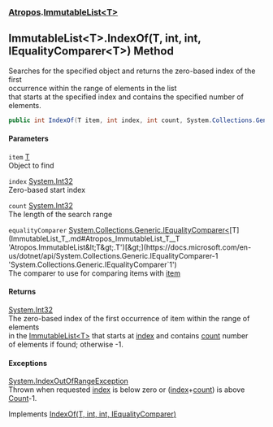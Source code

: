 ### [Atropos](Atropos.md 'Atropos').[ImmutableList&lt;T&gt;](ImmutableList_T_.md 'Atropos.ImmutableList&lt;T&gt;')
## ImmutableList&lt;T&gt;.IndexOf(T, int, int, IEqualityComparer&lt;T&gt;) Method
Searches for the specified object and returns the zero-based index of the first   
occurrence within the range of elements in the list  
that starts at the specified index and contains the specified number of elements.  
```csharp
public int IndexOf(T item, int index, int count, System.Collections.Generic.IEqualityComparer<T> equalityComparer=null);
```
#### Parameters
<a name='Atropos_ImmutableList_T__IndexOf(T_int_int_System_Collections_Generic_IEqualityComparer_T_)_item'></a>
`item` [T](ImmutableList_T_.md#Atropos_ImmutableList_T__T 'Atropos.ImmutableList&lt;T&gt;.T')  
Object to find
  
<a name='Atropos_ImmutableList_T__IndexOf(T_int_int_System_Collections_Generic_IEqualityComparer_T_)_index'></a>
`index` [System.Int32](https://docs.microsoft.com/en-us/dotnet/api/System.Int32 'System.Int32')  
Zero-based start index
  
<a name='Atropos_ImmutableList_T__IndexOf(T_int_int_System_Collections_Generic_IEqualityComparer_T_)_count'></a>
`count` [System.Int32](https://docs.microsoft.com/en-us/dotnet/api/System.Int32 'System.Int32')  
The length of the search range
  
<a name='Atropos_ImmutableList_T__IndexOf(T_int_int_System_Collections_Generic_IEqualityComparer_T_)_equalityComparer'></a>
`equalityComparer` [System.Collections.Generic.IEqualityComparer&lt;](https://docs.microsoft.com/en-us/dotnet/api/System.Collections.Generic.IEqualityComparer-1 'System.Collections.Generic.IEqualityComparer`1')[T](ImmutableList_T_.md#Atropos_ImmutableList_T__T 'Atropos.ImmutableList&lt;T&gt;.T')[&gt;](https://docs.microsoft.com/en-us/dotnet/api/System.Collections.Generic.IEqualityComparer-1 'System.Collections.Generic.IEqualityComparer`1')  
The comparer to use for comparing items with [item](ImmutableList_T__IndexOf(T_int_int_IEqualityComparer_T_).md#Atropos_ImmutableList_T__IndexOf(T_int_int_System_Collections_Generic_IEqualityComparer_T_)_item 'Atropos.ImmutableList&lt;T&gt;.IndexOf(T, int, int, System.Collections.Generic.IEqualityComparer&lt;T&gt;).item')
  
#### Returns
[System.Int32](https://docs.microsoft.com/en-us/dotnet/api/System.Int32 'System.Int32')  
The zero-based index of the first occurrence of item within the range of elements  
            in the [ImmutableList&lt;T&gt;](ImmutableList_T_.md 'Atropos.ImmutableList&lt;T&gt;') that starts at [index](ImmutableList_T__IndexOf(T_int_int_IEqualityComparer_T_).md#Atropos_ImmutableList_T__IndexOf(T_int_int_System_Collections_Generic_IEqualityComparer_T_)_index 'Atropos.ImmutableList&lt;T&gt;.IndexOf(T, int, int, System.Collections.Generic.IEqualityComparer&lt;T&gt;).index') and contains [count](ImmutableList_T__IndexOf(T_int_int_IEqualityComparer_T_).md#Atropos_ImmutableList_T__IndexOf(T_int_int_System_Collections_Generic_IEqualityComparer_T_)_count 'Atropos.ImmutableList&lt;T&gt;.IndexOf(T, int, int, System.Collections.Generic.IEqualityComparer&lt;T&gt;).count') number   
            of elements if found; otherwise -1.
#### Exceptions
[System.IndexOutOfRangeException](https://docs.microsoft.com/en-us/dotnet/api/System.IndexOutOfRangeException 'System.IndexOutOfRangeException')  
Thrown when requested [index](ImmutableList_T__IndexOf(T_int_int_IEqualityComparer_T_).md#Atropos_ImmutableList_T__IndexOf(T_int_int_System_Collections_Generic_IEqualityComparer_T_)_index 'Atropos.ImmutableList&lt;T&gt;.IndexOf(T, int, int, System.Collections.Generic.IEqualityComparer&lt;T&gt;).index') is below zero or ([index](ImmutableList_T__IndexOf(T_int_int_IEqualityComparer_T_).md#Atropos_ImmutableList_T__IndexOf(T_int_int_System_Collections_Generic_IEqualityComparer_T_)_index 'Atropos.ImmutableList&lt;T&gt;.IndexOf(T, int, int, System.Collections.Generic.IEqualityComparer&lt;T&gt;).index')+[count](ImmutableList_T__IndexOf(T_int_int_IEqualityComparer_T_).md#Atropos_ImmutableList_T__IndexOf(T_int_int_System_Collections_Generic_IEqualityComparer_T_)_count 'Atropos.ImmutableList&lt;T&gt;.IndexOf(T, int, int, System.Collections.Generic.IEqualityComparer&lt;T&gt;).count')) is above [Count](ImmutableList_T__Count.md 'Atropos.ImmutableList&lt;T&gt;.Count')-1.

Implements [IndexOf(T, int, int, IEqualityComparer<T>)](https://docs.microsoft.com/en-us/dotnet/api/System.Collections.Immutable.IImmutableList-1.IndexOf#System_Collections_Immutable_IImmutableList_1_IndexOf__0,System_Int32,System_Int32,System_Collections_Generic_IEqualityComparer{_0}_ 'System.Collections.Immutable.IImmutableList`1.IndexOf(`0,System.Int32,System.Int32,System.Collections.Generic.IEqualityComparer{`0})')  

